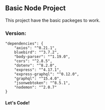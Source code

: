 ## Basic Node Project

This project have the basic packeges to work.

### Version:

    "dependencies": {
        "axios": "^0.21.1",
        bluebird": "^3.7.2",
        "body-parser": "^1.19.0",
        "cors": "^2.8.5",
        "dotenv": "^8.2.0",
        "express": "^4.17.1",
        "express-graphql": "^0.12.0",
        "graphql": "^15.4.0",
        "jsonwebtoken": "^8.5.1",
        "nodemon": "^2.0.7"
    }

#### Let's Code!
